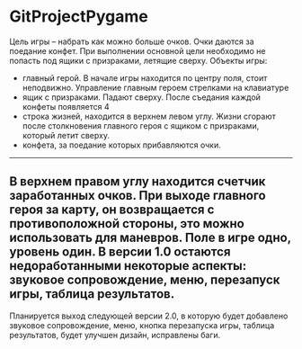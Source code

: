 # GitProjectPygame
Цель игры – набрать как можно больше очков. Очки даются за поедание конфет. При выполнении основной цели необходимо не попасть под ящики с призраками, летящие сверху.
Объекты игры:
 - главный герой. В начале игры находится по центру поля, стоит неподвижно. Управление главным героем стрелками на клавиатуре 
 - ящик с призраками. Падают сверху. После съедания каждой конфеты появляется 4
 - строка жизней, находится в верхнем левом углу. Жизни сгорают после столкновения главного героя с ящиком с призраками, который летит сверху.
  - конфета, за поедание которых прибавляются очки.
-------------------------------------------------
В верхнем правом углу находится счетчик заработанных очков. 
При выходе главного героя за карту, он возвращается с противоположной стороны, это можно использовать для маневров. 
Поле в игре одно, уровень один.
В версии 1.0 остаются недоработанными некоторые аспекты: звуковое сопровождение, меню, перезапуск игры, таблица результатов.
-------------------------------------------------
Планируется выход следующей версии 2.0, в которую будет добавлено звуковое сопровождение, меню, кнопка перезапуска игры, таблица результатов, будет улучшен дизайн, исправлены баги.
